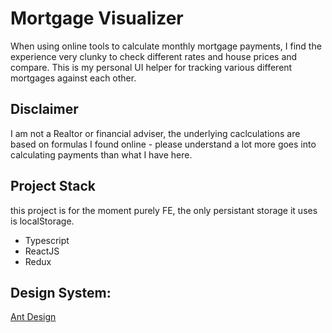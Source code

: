 # Mortgage Visualizer

When using online tools to calculate monthly mortgage payments, I find the experience
very clunky to check different rates and house prices and compare. This is my personal
UI helper for tracking various different mortgages against each other.

## Disclaimer

I am not a Realtor or financial adviser, the underlying caclculations are based on formulas
I found online - please understand a lot more goes into calculating payments than what I have here.

## Project Stack

this project is for the moment purely FE, the only persistant storage it uses is localStorage.

- Typescript
- ReactJS
- Redux

## Design System:

[Ant Design](https://ant.design/)
